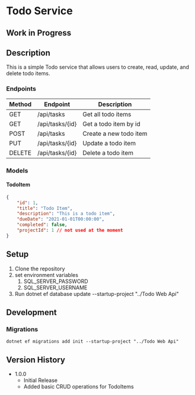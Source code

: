 # Todo Service
## Work in Progress

## Description
This is a simple Todo service that allows users to create, read, update, and delete todo items.



### Endpoints
| Method | Endpoint | Description |
| ------ | -------- | ----------- |
| GET | /api/tasks | Get all todo items |
| GET | /api/tasks/{id} | Get a todo item by id |
| POST | /api/tasks | Create a new todo item |
| PUT | /api/tasks/{id} | Update a todo item |
| DELETE | /api/tasks/{id} | Delete a todo item |

### Models
#### TodoItem
```json
{
    "id": 1,
    "title": "Todo Item",
    "description": "This is a todo item",
    "dueDate": "2021-01-01T00:00:00",
    "completed": false,
    "projectId": 1 // not used at the moment
}
```

## Setup
1. Clone the repository
2. set environment variables
   1. SQL_SERVER_PASSWORD
   2. SQL_SERVER_USERNAME
3. Run dotnet ef database update --startup-project "../Todo Web Api"


## Development

### Migrations
    dotnet ef migrations add init --startup-project "../Todo Web Api"


## Version History
* 1.0.0
    * Initial Release
    * Added basic CRUD operations for TodoItems